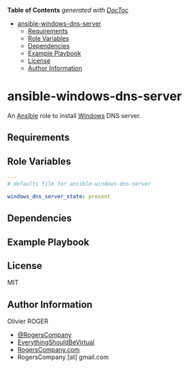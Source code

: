 <!-- START doctoc generated TOC please keep comment here to allow auto update -->
<!-- DON'T EDIT THIS SECTION, INSTEAD RE-RUN doctoc TO UPDATE -->
**Table of Contents**  *generated with [DocToc](https://github.com/thlorenz/doctoc)*

- [ansible-windows-dns-server](#ansible-windows-dns-server)
  - [Requirements](#requirements)
  - [Role Variables](#role-variables)
  - [Dependencies](#dependencies)
  - [Example Playbook](#example-playbook)
  - [License](#license)
  - [Author Information](#author-information)

<!-- END doctoc generated TOC please keep comment here to allow auto update -->

# ansible-windows-dns-server

An [Ansible](https://www.ansible.com) role to install [Windows](https://www.microsoft.com/en-us/cloud-platform/windows-server) DNS server.

## Requirements

## Role Variables

```yaml
---
# defaults file for ansible-windows-dns-server

windows_dns_server_state: present
```

## Dependencies

## Example Playbook

## License

MIT

## Author Information

Olivier ROGER

-   [@RogersCompany](https://www.twitter.com/RogersCompany)
-   [EverythingShouldBeVirtual](http://www.everythingshouldbevirtual.com)
-   [RogersCompany.com](http://RogersCompany.com)
-   RogersCompany [at] gmail.com

